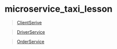 # microservice_taxi_lesson

>[ClientSerive](https://github.com/AbdulatipA/microservice_taxi_lesson/tree/master/ClientService/src/main/java/org/example/clientservice)

>[DriverService](https://github.com/AbdulatipA/microservice_taxi_lesson/tree/master/DriverService/src/main/java/org/example/driverservice)

>[OrderService](https://github.com/AbdulatipA/microservice_taxi_lesson/tree/master/OrderService/src/main/java/org/example/orderservice)
